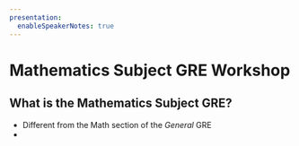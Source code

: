 ```yaml
---
presentation:
  enableSpeakerNotes: true
---
```


<!-- slide -->

# Mathematics Subject GRE Workshop


<!-- slide -->

## What is the Mathematics Subject GRE?
- Different from the Math section of the *General* GRE
- 
